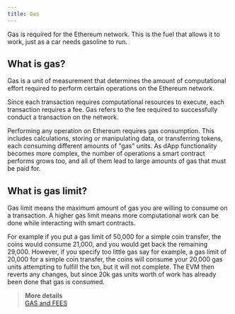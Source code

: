 ```yaml
---
title: Gas
---
```


Gas is required for the Ethereum network. This is the fuel that allows it to work, just as a car needs gasoline to run.  

## What is gas?

Gas is a unit of measurement that determines the amount of computational effort required to perform certain operations on the Ethereum network.  

Since each transaction requires computational resources to execute, each transaction requires a fee. Gas refers to the fee required to successfully conduct a transaction on the network.  

Performing any operation on Ethereum requires gas consumption. This includes calculations, storing or manipulating data, or transferring tokens, each consuming different amounts of "gas" units. As dApp functionality becomes more complex, the number of operations a smart contract performs grows too, and all of them lead to large amounts of gas that must be paid for.

## What is gas limit?

Gas limit means the maximum amount of gas you are willing to consume on a transaction. A higher gas limit means more computational work can be done while interacting with smart contracts.  

For example if you put a gas limit of 50,000 for a simple coin transfer, the coins would consume 21,000, and you would get back the remaining 29,000. However, if you specify too little gas say for example, a gas limit of 20,000 for a simple coin transfer, the coins will consume your 20,000 gas units attempting to fulfill the txn, but it will not complete. The EVM then reverts any changes, but since 20k gas units worth of work has already been done that gas is consumed.

> **More details**  
> [GAS and FEES](https://ethereum.org/en/developers/docs/gas/)